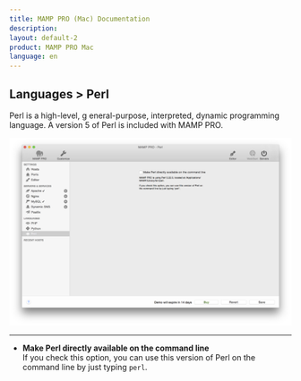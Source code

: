 ```yaml
---
title: MAMP PRO (Mac) Documentation
description: 
layout: default-2
product: MAMP PRO Mac
language: en
---
```


## Languages > Perl

Perl is a high-level, g eneral-purpose, interpreted, dynamic programming language. A version 5 of Perl is included with MAMP PRO.

![MAMP](Perl.png)

---

*  **Make Perl directly available on the command line**  
   If you check this option, you can use this version of Perl on the command line by just typing `perl`.
